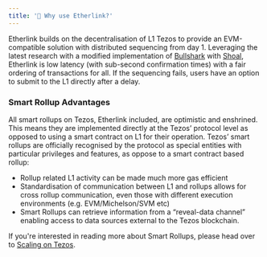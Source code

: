```yaml
---
title: '🤔 Why use Etherlink?'
---
```


Etherlink builds on the decentralisation of L1 Tezos to provide an EVM-compatible solution with distributed sequencing from day 1.  Leveraging the latest research with a modified implementation of [Bullshark](https://arxiv.org/abs/2201.05677) with [Shoal](https://medium.com/aptoslabs/shoal-how-we-reduce-bullshark-latency-on-the-aptos-blockchain-44a600d977a1), Etherlink is low latency (with sub-second confirmation times) with a fair ordering of transactions for all. If the sequencing fails, users have an option to submit to the L1 directly after a delay.&#x20;

### Smart Rollup Advantages

All smart rollups on Tezos, Etherlink included, are optimistic and enshrined.  This means they are implemented directly at the Tezos’ protocol level as opposed to using a smart contract on L1 for their operation. Tezos’ smart rollups are officially recognised by the protocol as special entities with particular privileges and features, as oppose to a smart contract based rollup:

* Rollup related L1 activity can be made much more gas efficient
* Standardisation of communication between L1 and rollups allows for cross rollup communication, even those with different execution environments (e.g. EVM/Michelson/SVM etc)
* Smart Rollups can retrieve information from a “reveal-data channel” enabling access to data sources external to the Tezos blockchain.

If you're interested in reading more about Smart Rollups, please head over to [Scaling on Tezos](../resources/scaling-on-tezos.md).
